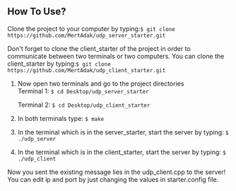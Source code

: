 ## How To Use?
Clone the project to your computer by typing:```$ git clone https://github.com/MertAdak/udp_server_starter.git```

Don't forget to clone the client_starter of the project in order to communicate between two terminals or two computers.
You can clone the client_starter by typing:```$ git clone https://github.com/MertAdak/udp_client_starter.git```

1) Now open two terminals and go to the project directories             
      Terminal 1: ```$ cd Desktop/udp_server_starter```
     
      Terminal 2: ```$ cd Desktop/udp_client_starter```
                   
2) In both terminals type: ```$ make```

3) In the terminal which is in the server_starter, start the server by typing: ```$ ./udp_server```

4) In the terminal which is in the client_starter, start the server by typing: ```$ ./udp_client```

Now you sent the existing message lies in the udp_client.cpp to the server! You can edit ip and port by just changing the values in starter.config file.
